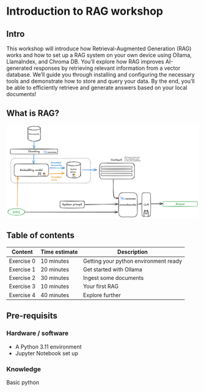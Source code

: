 # Introduction to RAG workshop

## Intro

This workshop will introduce how Retrieval-Augmented Generation (RAG) works and how to set up a RAG system on your own device using Ollama, LlamaIndex, and Chroma DB. You’ll explore how RAG improves AI-generated responses by retrieving relevant information from a vector database. We’ll guide you through installing and configuring the necessary tools and demonstrate how to store and query your data. By the end, you’ll be able to efficiently retrieve and generate answers based on your local documents!


## What is RAG?

![Diagram showing a RAG diagram.](img/diagrams/RAG_diagram.png)

## Table of contents


| Content    | Time estimate | Description
| -------- | ------- | ------- |
|     Exercise 0     | 10 minutes   | Getting your python environment ready |
|     Exercise 1     | 20 minutes   | Get started with Ollama |
|     Exercise 2     | 30 minutes   | Ingest some documents |
|     Exercise 3     | 10 minutes   | Your first RAG |
|     Exercise 4     | 40 minutes   | Explore further |


## Pre-requisits

### Hardware / software
- A Python 3.11 environment
- Jupyter Notebook set up

### Knowledge

Basic python


